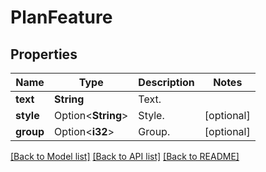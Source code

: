 # PlanFeature

## Properties

Name | Type | Description | Notes
------------ | ------------- | ------------- | -------------
**text** | **String** | Text. | 
**style** | Option<**String**> | Style. | [optional]
**group** | Option<**i32**> | Group. | [optional]

[[Back to Model list]](../README.md#documentation-for-models) [[Back to API list]](../README.md#documentation-for-api-endpoints) [[Back to README]](../README.md)


